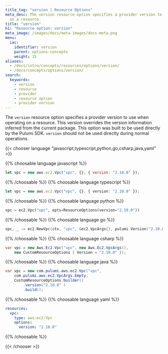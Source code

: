 ```yaml
---
title_tag: "version | Resource Options"
meta_desc: The version resource option specifies a provider version to use when operating
  on a resource.
title: "version"
h1: "Resource option: version"
meta_image: /images/docs/meta-images/docs-meta.png
menu:
  iac:
    identifier: version
    parent: options-concepts
    weight: 15
aliases:
  - /docs/intro/concepts/resources/options/version/
  - /docs/concepts/options/version/
search:
  keywords:
    - version
    - resource
    - provider
    - resource option
    - provider version
---
```


The `version` resource option specifies a provider version to use when operating on a resource. This version overrides the version information inferred from the current package. This option was built to be used directly by the Pulumi SDK. `version` should not be used directly during normal operations.

{{< chooser language "javascript,typescript,python,go,csharp,java,yaml" >}}

{{% choosable language javascript %}}

```javascript
let vpc = new aws.ec2.Vpc("vpc", {}, { version: "2.10.0" });
```

{{% /choosable %}}
{{% choosable language typescript %}}

```typescript
let vpc = new aws.ec2.Vpc("vpc", {}, { version: "2.10.0" });
```

{{% /choosable %}}
{{% choosable language python %}}

```python
vpc = ec2.Vpc("vpc", opts=ResourceOptions(version="2.10.0"))
```

{{% /choosable %}}
{{% choosable language go %}}

```go
vpc, _ := ec2.NewVpc(ctx, "vpc", &ec2.VpcArgs{}, pulumi.Version("2.10.0"))
```

{{% /choosable %}}
{{% choosable language csharp %}}

```csharp
var vpc = new Aws.Ec2.Vpc("vpc", new Aws.Ec2.VpcArgs(),
    new CustomResourceOptions { Version = "2.10.0" });
```

{{% /choosable %}}
{{% choosable language java %}}

```java
var vpc = new com.pulumi.aws.ec2.Vpc("vpc",
    com.pulumi.aws.ec2.VpcArgs.Empty,
    CustomResourceOptions.builder()
        .version("2.10.0" )
        .build();
```

{{% /choosable %}}
{{% choosable language yaml %}}

```yaml
resources:
  vpc:
    type: aws:ec2:Vpc
    options:
      version: "2.10.0"
```

{{% /choosable %}}

{{< /chooser >}}
